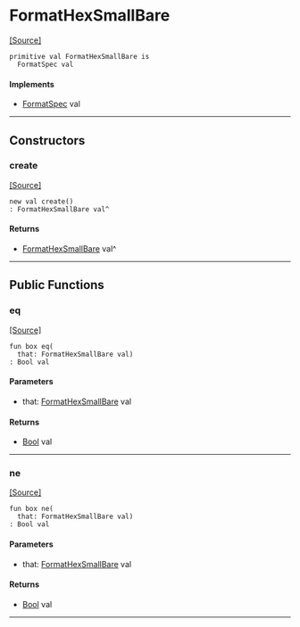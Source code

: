 # FormatHexSmallBare
<span class="source-link">[[Source]](src/format/format_spec.md#L13)</span>
```pony
primitive val FormatHexSmallBare is
  FormatSpec val
```

#### Implements

* [FormatSpec](format-FormatSpec.md) val

---

## Constructors

### create
<span class="source-link">[[Source]](src/format/format_spec.md#L13)</span>


```pony
new val create()
: FormatHexSmallBare val^
```

#### Returns

* [FormatHexSmallBare](format-FormatHexSmallBare.md) val^

---

## Public Functions

### eq
<span class="source-link">[[Source]](src/format/format_spec.md#L15)</span>


```pony
fun box eq(
  that: FormatHexSmallBare val)
: Bool val
```
#### Parameters

*   that: [FormatHexSmallBare](format-FormatHexSmallBare.md) val

#### Returns

* [Bool](builtin-Bool.md) val

---

### ne
<span class="source-link">[[Source]](src/format/format_spec.md#L15)</span>


```pony
fun box ne(
  that: FormatHexSmallBare val)
: Bool val
```
#### Parameters

*   that: [FormatHexSmallBare](format-FormatHexSmallBare.md) val

#### Returns

* [Bool](builtin-Bool.md) val

---

